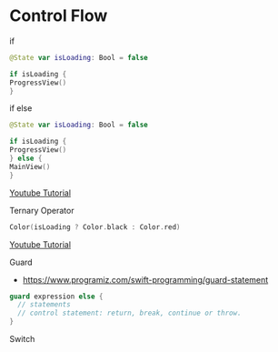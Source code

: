 # Control Flow

if 
```swift
@State var isLoading: Bool = false

if isLoading {
ProgressView()
}
```

if else
```swift
@State var isLoading: Bool = false

if isLoading {
ProgressView()
} else {
MainView()
}
```
[Youtube Tutorial](https://www.youtube.com/watch?v=W8sGT16WAkQ&t=0s)


Ternary Operator
```swift
Color(isLoading ? Color.black : Color.red)
```
[Youtube Tutorial](https://www.youtube.com/watch?v=xzFSOdpxy-o&t=0s)

Guard
* https://www.programiz.com/swift-programming/guard-statement
```swift
guard expression else {
  // statements
  // control statement: return, break, continue or throw.
}
```



Switch
